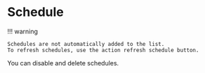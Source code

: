 # Schedule

!!! warning

    Schedules are not automatically added to the list.
    To refresh schedules, use the action refresh schedule button.
    
You can disable and delete schedules.


